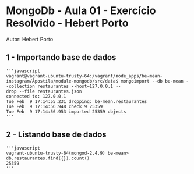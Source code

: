 
# MongoDb - Aula 01 - Exercício Resolvido - Hebert Porto
Autor: Hebert Porto

## 1 - Importando base de dados

    '''javascript
    vagrant@vagrant-ubuntu-trusty-64:/vagrant/node_apps/be-mean-instagram/Apostila/module-mongodb/src/data$ mongoimport --db be-mean --collection restaurantes --host=127.0.0.1 --
    drop --file restaurantes.json
    connected to: 127.0.0.1
    Tue Feb  9 17:14:55.231 dropping: be-mean.restaurantes
    Tue Feb  9 17:14:56.948 check 9 25359
    Tue Feb  9 17:14:56.953 imported 25359 objects
    '''

## 2 - Listando base de dados

    '''javascript
    vagrant-ubuntu-trusty-64(mongod-2.4.9) be-mean> db.restaurantes.find({}).count()
    25359
    '''